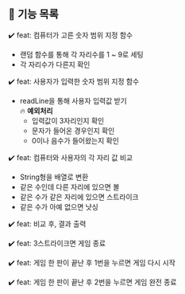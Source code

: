 ## 🌹 기능 목록
✔️ feat: 컴퓨터가 고른 숫자 범위 지정 함수    
- 랜덤 함수를 통해 각 자리수를 1 ~ 9로 세팅  
- 각 자리수가 다른지 확인     

✔️ feat: 사용자가 입력한 숫자 범위 지정 함수       
- readLine을 통해 사용자 입력값 받기         
🔥 **예외처리**
    - 입력값이 3자리인지 확인   
    - 문자가 들어온 경우인지 확인   
    - 0이나 음수가 들어왔는지 확인 

✔️ feat: 컴퓨터와 사용자의 각 자리 값 비교
- String형을 배열로 변환
- 같은 수인데 다른 자리에 있으면 볼  
- 같은 수가 같은 자리에 있으면 스트라이크  
- 같은 수가 아예 없으면 낫싱 

✔️ feat: 비교 후, 결과 출력

✔️ feat: 3스트라이크면 게임 종료

✔️ feat: 게임 한 판이 끝난 후 1번을 누르면 게임 다시 시작   

✔️ feat: 게임 한 판이 끝난 후 2번을 누르면 게임 완전 종료
